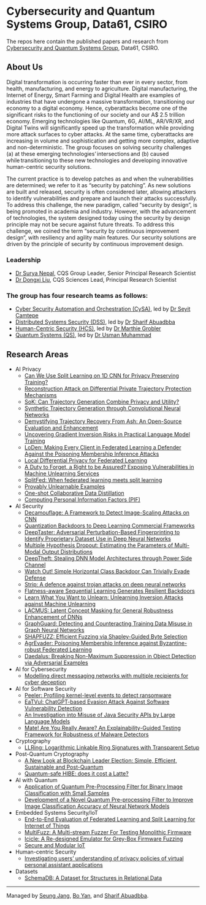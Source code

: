 # Cybersecurity and Quantum Systems Group, Data61, CSIRO
The repos here contain the published papers and research from [Cybersecurity and Quantum Systems Group](https://research.csiro.au/cybersecurity-quantum-systems/), Data61, CSIRO.

## About Us
Digital transformation is occurring faster than ever in every sector, from health, manufacturing, and energy to agriculture. Digital manufacturing, the Internet of Energy, Smart Farming and Digital Health are examples of industries that have undergone a massive transformation, transitioning our economy to a digital economy. Hence, cyberattacks become one of the significant risks to the functioning of our society and our A$ 2.5 trillion economy. Emerging technologies like Quantum, 6G, AI/ML, AR/VR/XR, and Digital Twins will significantly speed up the transformation while providing more attack surfaces to cyber attacks. At the same time, cyberattacks are increasing in volume and sophistication and getting more complex, adaptive and non-deterministic. The group focuses on solving security challenges (a) at these emerging technologies’ intersections and (b) caused while transitioning to these new technologies and developing innovative human-centric security solutions.  

The current practice is to develop patches as and when the vulnerabilities are determined; we refer to it as “security by patching”. As new solutions are built and released, security is often considered later, allowing attackers to identify vulnerabilities and prepare and launch their attacks successfully. To address this challenge, the new paradigm, called “security by design”, is being promoted in academia and industry. However, with the advancement of technologies, the system designed today using the security by design principle may not be secure against future threats. To address this challenge, we coined the term “security by continuous improvement design“, with resiliency and agility main features. Our security solutions are driven by the principle of security by continuous improvement design.  

### Leadership
- [Dr Surya Nepal](https://people.csiro.au/N/S/Surya-Nepal), CQS Group Leader, Senior Principal Research Scientist
- [Dr Dongxi Liu](https://people.csiro.au/L/D/Dongxi-Liu), CQS Sciences Lead, Principal Research Scientist

### The group has four research teams as follows:  
- [Cyber Security Automation and Orchestration (CySA)](https://research.csiro.au/cybersecurity-quantum-systems/about/autonomous-and-application-security/), led by [Dr Seyit Camtepe](https://people.csiro.au/C/S/seyit-camtepe)
- [Distributed Systems Security (DSS)](https://research.csiro.au/cybersecurity-quantum-systems/about/iot-cloud-security/), led by [Dr Sharif Abuadbba](https://people.csiro.au/a/s/sharif-abuadbba)
- [Human-Centric Security (HCS)](https://research.csiro.au/cybersecurity-quantum-systems/about/human-centric-security/), led by [Dr Marthie Grobler](https://people.csiro.au/g/m/marthie-grobler)
- [Quantum Systems (QS)](https://research.csiro.au/cybersecurity-quantum-systems/about/quantum-systems/), led by [Dr Usman Muhammad](https://research.csiro.au/cybersecurity-quantum-systems/people/staff/)


## Research Areas
- AI Privacy
  - [Can We Use Split Learning on 1D CNN for Privacy Preserving Training?](https://github.com/cqs-data61/split-learning-1D)
  - [Reconstruction Attack on Differential Private Trajectory Protection Mechanisms](https://github.com/cqs-data61/RAoPT)
  - [SoK: Can Trajectory Generation Combine Privacy and Utility?](https://github.com/cqs-data61/SoK-TrajGen)
  - [Synthetic Trajectory Generation through Convolutional Neural Networks](https://github.com/cqs-data61/CNN-TRAJGAN)
  - [Demystifying Trajectory Recovery From Ash: An Open-Source Evaluation and Enhancement](https://github.com/cqs-data61/Trajectory_Recovery)
  - [Uncovering Gradient Inversion Risks in Practical Language Model Training](https://github.com/cqs-data61/GRAB)
  - [LoDen: Making Every Client in Federated Learning a Defender Against the Poisoning Membership Inference Attacks](https://github.com/cqs-data61/LoDen)
  - [Local Differential Privacy for Federated Learning](https://github.com/cqs-data61/LDPFL)
  - [A Duty to Forget, a Right to be Assured? Exposing Vulnerabilities in Machine Unlearning Services](https://github.com/cqs-data61/Over-unlearning)
  - [SplitFed: When federated learning meets split learning](https://github.com/cqs-data61/SplitFed-When-Federated-Learning-Meets-Split-Learning)
  - [Provably Unlearnable Examples](https://github.com/cqs-data61/certified-data-learnability)
  - [One-shot Collaborative Data Distillation](https://github.com/cqs-data61/CollabDM)
  - [Computing Personal Information Factors (PIF)](https://github.com/cqs-data61/piflib)
- AI Security
  - [Decamouflage: A Framework to Detect Image-Scaling Attacks on CNN](https://github.com/cqs-data61/Decamouflage)
  - [Quantization Backdoors to Deep Learning Commercial Frameworks](https://github.com/cqs-data61/quantization-backdoor)
  - [DeepTaster: Adversarial Perturbation-Based Fingerprinting to Identify Proprietary Dataset Use in Deep Neural Networks](https://github.com/cqs-data61/DeepTaster)
  - [Multiple Hypothesis Dropout: Estimating the Parameters of Multi-Modal Output Distributions](https://github.com/cqs-data61/multiple-hypothesis-dropout)
  - [DeepTheft: Stealing DNN Model Architectures through Power Side Channel](https://github.com/cqs-data61/DeepTheft)
  - [Watch Out! Simple Horizontal Class Backdoor Can Trivially Evade Defense](https://github.com/cqs-data61/HCB)
  - [Strip: A defence against trojan attacks on deep neural networks](https://github.com/cqs-data61/STRIP)
  - [Flatness-aware Sequential Learning Generates Resilient Backdoors](https://github.com/cqs-data61/SBL-resilient-backdoors)
  - [Learn What You Want to Unlearn: Unlearning Inversion Attacks against Machine Unlearning](https://github.com/cqs-data61/Unlearning-inversion-attacks)
  - [LACMUS: Latent Concept Masking for General Robustness Enhancement of DNNs](https://github.com/cqs-data61/LACMUS)
  - [GraphGuard: Detecting and Counteracting Training Data Misuse in Graph Neural Networks](https://github.com/cqs-data61/GraphGuard-Proactive)
  - [SHAPFUZZ: Efficient Fuzzing via Shapley-Guided Byte Selection](https://github.com/cqs-data61/ShapFuzz)
  - [AgrEvader: Poisoning Membership Inference against Byzantine-robust Federated Learning](https://github.com/cqs-data61/AgrEvader)
  - [Daedalus: Breaking Non-Maximum Suppression in Object Detection via Adversarial Examples](https://github.com/cqs-data61/Daedalus-attack)
- AI for Cybersecurity
  - [Modelling direct messaging networks with multiple recipients for cyber deception](https://github.com/cqs-data61/emailgen)
- AI for Software Security
  - [Peeler: Profiling kernel-level events to detect ransomware](https://github.com/cqs-data61/peeler)
  - [EaTVul: ChatGPT-based Evasion Attack Against Software Vulnerability Detection](https://github.com/cqs-data61/EatVul-Resources)
  - [An Investigation into Misuse of Java Security APIs by Large Language Models](https://github.com/cqs-data61/LLM-security-study)
  - [Mate! Are You Really Aware? An Explainability-Guided Testing Framework for Robustness of Malware Detectors](https://github.com/cqs-data61/AMM)
- Cryptography
  - [LLRing: Logarithmic Linkable Ring Signatures with Transparent Setup](https://github.com/cqs-data61/LLRing)
- Post-Quantum Cryptography
  - [A New Look at Blockchain Leader Election: Simple, Efficient, Sustainable and Post-Quantum](https://github.com/cqs-data61/iVRF)
  - [Quantum-safe HIBE: does it cost a Latte?](https://github.com/cqs-data61/latte)
- AI with Quantum
  - [Application of Quantum Pre-Processing Filter for Binary Image Classification with Small Samples](https://github.com/cqs-data61/qpf-bic)
  - [Development of a Novel Quantum Pre-processing Filter to Improve Image Classification Accuracy of Neural Network Models](https://github.com/cqs-data61/qpf)
- Embedded Systems Security/IoT
  - [End-to-End Evaluation of Federated Learning and Split Learning for Internet of Things](https://github.com/cqs-data61/Federated-Learning-and-Split-Learning-with-raspberry-pi)
  - [MultiFuzz: A Multi-stream Fuzzer For Testing Monolithic Firmware](https://github.com/cqs-data61/MultiFuzz)
  - [Icicle: A Re-designed Emulator for Grey-Box Firmware Fuzzing](https://github.com/cqs-data61/icicle)
  - [Secure and Modular IoT](https://github.com/cqs-data61/smit)
- Human-centric Security
  - [Investigating users’ understanding of privacy policies of virtual personal assistant applications](https://github.com/cqs-data61/VPAPPUsability)
- Datasets
  - [SchemaDB: A Dataset for Structures in Relational Data](https://github.com/cqs-data61/SchemaDB)

---
Managed by [Seung Jang](https://people.csiro.au/J/S/seung-jang), [Bo Yan](https://people.csiro.au/y/b/bo-yan), and [Sharif Abuadbba](https://people.csiro.au/a/s/sharif-abuadbba).
